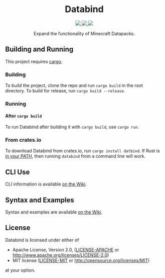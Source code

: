<h1 align="center">Databind</h1>
<!-- Shields.io -->
<p align="center">
  <a href="https://crates.io/crates/databind">
    <img src="https://img.shields.io/crates/v/databind" />
  </a>
  <a href="https://docs.rs/databind/">
    <img src="https://img.shields.io/docsrs/databind?color=blue" />
  </a>
  <a href="#license">
    <img src="https://img.shields.io/badge/license-MIT%20OR%20Apache--2.0-green"/>
  </a>
</p>
<p align="center">Expand the functionality of Minecraft Datapacks.</p>

## Building and Running

This project requires [cargo](https://www.rust-lang.org/learn/get-started).

### Building

To build the project, clone the repo and run `cargo build` in the root directory.
To build for release, run `cargo build --release`.

### Running

#### After `cargo build`

To run Databind after building it with `cargo build`, use `cargo run`.

### From crates.io

To download Databind from crates.io, run `cargo install datbind`. If Rust is
[in your PATH](https://www.rust-lang.org/tools/install#installation-notes),
then running `databind` from a command line will work.

## CLI Use

CLI information is available
[on the Wiki](https://github.com/MysteryBlokHed/databind/wiki/Databind-CLI).

## Syntax and Examples

Syntax and examples are available
[on the Wiki](https://github.com/MysteryBlokHed/databind/wiki).

## License

Databind is licensed under either of

- Apache License, Version 2.0, ([LICENSE-APACHE](LICENSE-APACHE) or
  <http://www.apache.org/licenses/LICENSE-2.0>)
- MIT license ([LICENSE-MIT](LICENSE-MIT) or
  <http://opensource.org/licenses/MIT>)

at your option.
